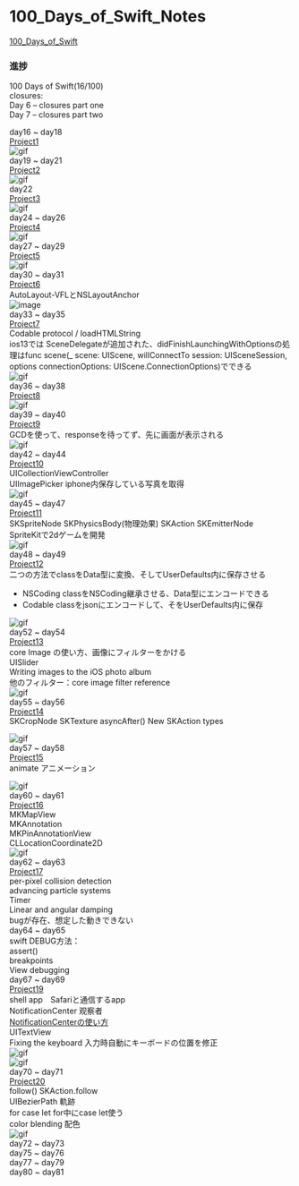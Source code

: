 # 100_Days_of_Swift_Notes
[100_Days_of_Swift](https://www.hackingwithswift.com/100)  
### 進捗
100 Days of Swift(16/100)  
closures:  
Day 6 – closures part one  
Day 7 – closures part two  

day16 ~ day18  
[Project1](https://github.com/paigupai/100_Days_of_Swift_Notes/tree/master/Project1)  
![gif](https://github.com/paigupai/100_Days_of_Swift_Notes/blob/master/gif/Project1.gif)  
day19 ~ day21  
[Project2](https://github.com/paigupai/100_Days_of_Swift_Notes/tree/master/Project2)  
![gif](https://github.com/paigupai/100_Days_of_Swift_Notes/blob/master/gif/project2.gif)  
day22  
[Project3](https://github.com/paigupai/100_Days_of_Swift_Notes/tree/master/Project3)  
![gif](https://github.com/paigupai/100_Days_of_Swift_Notes/blob/master/gif/project3.gif)  
day24 ~ day26  
[Project4](https://github.com/paigupai/100_Days_of_Swift_Notes/tree/master/Project4)  
![gif](https://github.com/paigupai/100_Days_of_Swift_Notes/blob/master/gif/project4.gif)  
day27 ~ day29  
[Project5](https://github.com/paigupai/100_Days_of_Swift_Notes/tree/master/Project5)  
![gif](https://github.com/paigupai/100_Days_of_Swift_Notes/blob/master/gif/project5.gif)  
day30 ~ day31  
[Project6](https://github.com/paigupai/100_Days_of_Swift_Notes/tree/master/Project6)  
AutoLayout-VFLとNSLayoutAnchor  
![image](https://github.com/paigupai/100_Days_of_Swift_Notes/raw/master/gif/project6.png)  
day33 ~ day35  
[Project7](https://github.com/paigupai/100_Days_of_Swift_Notes/tree/master/Project7)  
Codable protocol / loadHTMLString   
ios13では SceneDelegateが追加された、didFinishLaunchingWithOptionsの処理はfunc scene(_ scene: UIScene, willConnectTo session: UISceneSession, options connectionOptions: UIScene.ConnectionOptions)でできる  
![gif](https://github.com/paigupai/100_Days_of_Swift_Notes/blob/master/gif/project7.gif)  
day36 ~ day38  
[Project8](https://github.com/paigupai/100_Days_of_Swift_Notes/tree/master/Project8)  
![gif](https://github.com/paigupai/100_Days_of_Swift_Notes/blob/master/gif/project8.gif)  
day39 ~ day40  
[Project9](https://github.com/paigupai/100_Days_of_Swift_Notes/tree/master/Project9)  
GCDを使って、responseを待ってず、先に画面が表示される  
![gif](https://github.com/paigupai/100_Days_of_Swift_Notes/blob/master/gif/project9.gif)  
day42 ~ day44  
[Project10](https://github.com/paigupai/100_Days_of_Swift_Notes/tree/master/Project10)  
UICollectionViewController  
UIImagePicker iphone内保存している写真を取得   
![gif](https://github.com/paigupai/100_Days_of_Swift_Notes/blob/master/gif/project10.gif)  
day45 ~ day47  
[Project11](https://github.com/paigupai/100_Days_of_Swift_Notes/tree/master/Project11)  
SKSpriteNode SKPhysicsBody(物理効果) SKAction SKEmitterNode  
SpriteKitで2dゲームを開発  
![gif](https://github.com/paigupai/100_Days_of_Swift_Notes/blob/master/gif/project11.gif)  
day48 ~ day49  
[Project12](https://github.com/paigupai/100_Days_of_Swift_Notes/tree/master/Project12)  
二つの方法でclassをData型に変換、そしてUserDefaults内に保存させる
- NSCoding classをNSCoding継承させる、Data型にエンコードできる
- Codable classをjsonにエンコードして、そをUserDefaults内に保存  

![gif](https://github.com/paigupai/100_Days_of_Swift_Notes/blob/master/gif/project12.gif)  
day52 ~ day54  
[Project13](https://github.com/paigupai/100_Days_of_Swift_Notes/tree/master/Project13)  
core Image の使い方、画像にフィルターをかける  
UISlider  
Writing images to the iOS photo album  
他のフィルター：core image filter reference  
![gif](https://github.com/paigupai/100_Days_of_Swift_Notes/blob/master/gif/project13.gif)  
day55 ~ day56  
[Project14](https://github.com/paigupai/100_Days_of_Swift_Notes/tree/master/Project14)  
SKCropNode SKTexture asyncAfter() New SKAction types  

![gif](https://github.com/paigupai/100_Days_of_Swift_Notes/blob/master/gif/project14.gif)  
day57 ~ day58  
[Project15](https://github.com/paigupai/100_Days_of_Swift_Notes/tree/master/Project15)  
animate  アニメーション  

![gif](https://github.com/paigupai/100_Days_of_Swift_Notes/blob/master/gif/project15.gif)  
day60 ~ day61  
[Project16](https://github.com/paigupai/100_Days_of_Swift_Notes/tree/master/Project16)  
MKMapView  
MKAnnotation  
MKPinAnnotationView  
CLLocationCoordinate2D  
![gif](https://github.com/paigupai/100_Days_of_Swift_Notes/blob/master/gif/project16.gif)  
day62 ~ day63  
[Project17](https://github.com/paigupai/100_Days_of_Swift_Notes/tree/master/Project17)  
per-pixel collision detection  
advancing particle systems  
Timer  
Linear and angular damping  
bugが存在、想定した動きできない  
day64 ~ day65  
swift DEBUG方法：  
assert()  
breakpoints  
View debugging  
day67 ~ day69  
[Project19](https://github.com/paigupai/100_Days_of_Swift_Notes/tree/master/Project19)  
shell app　Safariと通信するapp  
NotificationCenter  观察者  
[NotificationCenterの使い方](https://qiita.com/ryo-ta/items/2b142361996657463e5f)  
UITextView  
Fixing the keyboard 入力時自動にキーボードの位置を修正  
![gif](https://github.com/paigupai/100_Days_of_Swift_Notes/blob/master/gif/project19_1.gif)  
![gif](https://github.com/paigupai/100_Days_of_Swift_Notes/blob/master/gif/project19_2.gif)  
day70 ~ day71  
[Project20](https://github.com/paigupai/100_Days_of_Swift_Notes/tree/master/Project20)  
follow()  SKAction.follow  
UIBezierPath  軌跡  
for case let  for中にcase let使う  
 color blending  配色  
![gif](https://github.com/paigupai/100_Days_of_Swift_Notes/blob/master/gif/project20.gif)  
day72 ~ day73  
day75 ~ day76  
day77 ~ day79  
day80 ~ day81  
